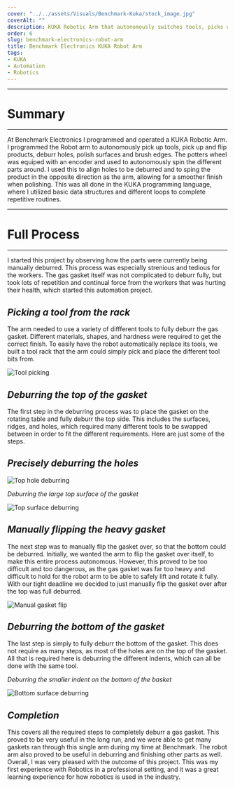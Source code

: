 ```yaml
---
cover: "../../assets/Visuals/Benchmark-Kuka/stock_image.jpg"
coverAlt: ""
description: KUKA Robotic Arm that autonomously switches tools, picks up brushes, deburrs product surfaces and holes, and picks / racks products.
order: 6
slug: benchmark-electronics-robot-arm
title: Benchmark Electronics KUKA Robot Arm
tags:
- KUKA
- Automation
- Robotics
---
```

***
# **Summary**
***
At Benchmark Electronics I programmed and operated a KUKA Robotic Arm. I programmed the Robot arm to autonomously pick up tools, pick up and flip products, deburr holes, polish surfaces and brush edges. The potters wheel was equiped with an encoder and used to autonomously spin the different parts around. I used this to align holes to be deburred and to sping the product in the opposite direction as the arm, allowing for a smoother finish when polishing. This was all done in the KUKA programming language, where I utilized basic data structures and different loops to complete repetitive routines.


***
# **Full Process**
***

I started this project by observing how the parts were currently being manually deburred. This process was especially strenious and tedious for the workers. The gas gasket itself was not complicated to deburr fully, but took lots of repetition and continual force from the workers that was hurting their health, which started this automation project.

## **_Picking a tool from the rack_**
The arm needed to use a variety of diffferent tools to fully deburr the gas gasket. Different materials, shapes, and hardness were required to get the correct finish. To easily have the robot automatically replace its tools, we built a tool rack that the arm could simply pick and place the different tool bits from.

![Tool picking](../../assets/Visuals/Benchmark-Kuka/toolpick.gif)


## **_Deburring the top of the gasket_**
The first step in the deburring process was to place the gasket on the rotating table and fully deburr the top side. This includes the surfaces, ridges, and holes, which required many different tools to be swapped between in order to fit the different requirements. Here are just some of the steps. 

## _Precisely deburring the holes_

![Top hole deburring](../../assets/Visuals/Benchmark-Kuka/robot3.gif)


*Deburring the large top surface of the gasket*

![Top surface deburring](../../assets/Visuals/Benchmark-Kuka/robot2.gif)


## **_Manually flipping the heavy gasket_**
The next step was to manually flip the gasket over, so that the bottom could be deburred. Initially, we wanted the arm to flip the gasket over itself, to make this entire process autonomous. However, this proved to be too difficult and too dangerous, as the gas gasket was far too heavy and difficult to hold for the robot arm to be able to safely lift and rotate it fully. With our tight deadline we decided to just manually flip the gasket over after the top was full deburred.

![Manual gasket flip](../../assets/Visuals/Benchmark-Kuka/manual_flip.gif)

## **_Deburring the bottom of the gasket_**
The last step is simply to fully deburr the bottom of the gasket. This does not require as many steps, as most of the holes are on the top of the gasket. All that is required here is deburring the different indents, which can all be done with the same tool.

_Deburring the smaller indent on the bottom of the basket_

![Bottom surface deburring](../../assets/Visuals/Benchmark-Kuka/robot1.gif)

## **_Completion_**
This covers all the required steps to completely deburr a gas gasket. This proved to be very useful in the long run, and we were able to get many gaskets ran through this single arm during my time at Benchmark. The robot arm also proved to be useful in deburring and finishing other parts as well. Overall, I was very pleased with the outcome of this project. This was my first experience with Robotics in a professional setting, and it was a great learning experience for how robotics is used in the industry.